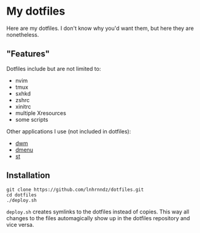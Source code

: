 # My dotfiles

Here are my dotfiles. I don't know why you'd want them, but here they are nonetheless.

## "Features"

Dotfiles include but are not limited to:
- nvim
- tmux
- sxhkd
- zshrc
- xinitrc
- multiple Xresources
- some scripts

Other applications I use (not included in dotfiles):
- [dwm](https://github.com/lnhrnndz/dwm)
- [dmenu](https://github.com/lnhrnndz/dmenu)
- [st](https://github.com/lnhrnndz/st)

## Installation

```
git clone https://github.com/lnhrnndz/dotfiles.git
cd dotfiles
./deploy.sh
```

`deploy.sh` creates symlinks to the dotfiles instead of copies.
This way all changes to the files automagically show up in the dotfiles repository and vice versa.